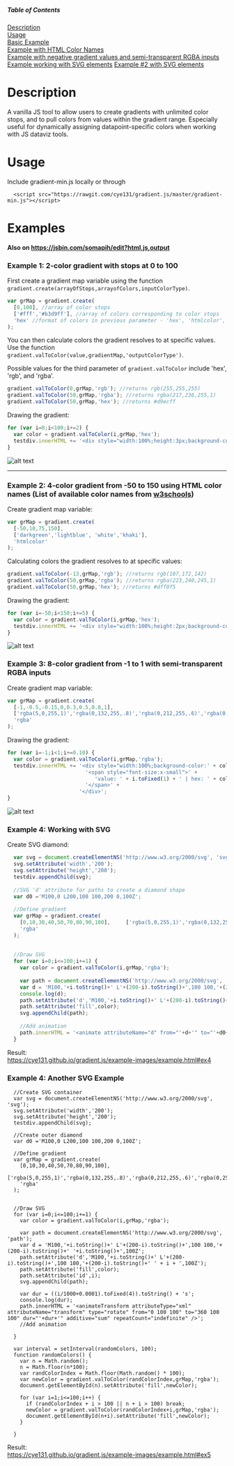 ##### Table of Contents  
[Description](#description)  
[Usage](#usage)  
[Basic Example](#example-1-2-color-gradient-with-stops-at-0-to-100)  
[Example with HTML Color Names](#example-2-4-color-gradient-from--50-to-150-using-html-color-names-list-of-available-color-names-from-w3schools)  
[Example with negative gradient values and semi-transparent RGBA inputs](#example-3-8-color-gradient-from--1-to-1-with-semi-transparent-rgba-inputs)  
[Example working with SVG elements](#example-4-working-with-svg)
[Example #2 with SVG elements](#example-5-another-svg-example)



# Description
A vanilla JS tool to allow users to create gradients with unlimited color stops, and to pull colors from values within the gradient range. Especially useful for dynamically assigning datapoint-specific colors when working with JS dataviz tools.

# Usage
Include gradient-min.js locally or through
```
  <script src="https://rawgit.com/cye131/gradient.js/master/gradient-min.js"></script>
```


# Examples

**Also on https://jsbin.com/somapih/edit?html,js,output**

### Example 1: 2-color gradient with stops at 0 to 100

First create a gradient map variable using the function `gradient.create(arrayOfStops,arrayofColors,inputColorType)`.

```javascript
var grMap = gradient.create(
  [0,100], //array of color stops
  ['#fff','#b3d9ff'], //array of colors corresponding to color stops
  'hex' //format of colors in previous parameter - 'hex', 'htmlcolor', 'rgb', or 'rgba'
);
```
You can then calculate colors the gradient resolves to at specific values. Use the function `gradient.valToColor(value,gradientMap,'outputColorType')`.

Possible values for the third parameter of `gradient.valToColor` include 'hex', 'rgb', and 'rgba'.

```javascript
gradient.valToColor(0,grMap,'rgb'); //returns rgb(255,255,255)
gradient.valToColor(50,grMap,'rgba'); //returns rgba(217,236,255,1)
gradient.valToColor(50,grMap,'hex'); //returns #d9ecff
```
Drawing the gradient:
```javascript
for (var i=0;i<100;i+=2) {
  var color = gradient.valToColor(i,grMap,'hex');
  testdiv.innerHTML += '<div style="width:100%;height:3px;background-color:' + color + '"></div>';
}
```
![alt text](https://raw.githubusercontent.com/cye131/gradient.js/master/example-images/ex1.png)

---

### Example 2: 4-color gradient from -50 to 150 using HTML color names (List of available color names from [w3schools](https://www.w3schools.com/cssref/css_colors.asp))

Create gradient map variable:
```javascript
var grMap = gradient.create(
  [-50,10,75,150],
  ['darkgreen','lightblue', 'white','khaki'],
  'htmlcolor'
);
```
Calculating colors the gradient resolves to at specific values:
```javascript
gradient.valToColor(-13,grMap,'rgb'); //returns rgb(107,172,142)
gradient.valToColor(50,grMap,'rgba'); //returns rgba(223,240,245,1)
gradient.valToColor(50,grMap,'hex'); //returns #dff0f5
```
Drawing the gradient:
```javascript
for (var i=-50;i<150;i+=5) {
  var color = gradient.valToColor(i,grMap,'hex');
  testdiv.innerHTML += '<div style="width:100%;height:2px;background-color:' + color + '"></div>';
}
```
![alt text](https://raw.githubusercontent.com/cye131/gradient.js/master/example-images/ex2.png)

### Example 3: 8-color gradient from -1 to 1 with semi-transparent RGBA inputs

Create gradient map variable:
```javascript
var grMap = gradient.create(
  [-1,-0.5,-0.15,0,0.3,0.5,0.8,1],
  ['rgba(5,0,255,1)','rgba(0,132,255,.8)','rgba(0,212,255,.6)','rgba(0,255,204,.5)','rgba(253,255,53,.4)','rgba(255,160,0,.5)','rgba(255,50,0,.8)','rgba(255,0,122,1)'],
  'rgba'
);
```
Drawing the gradient:
```javascript
for (var i=-1;i<1;i+=0.10) {
  var color = gradient.valToColor(i,grMap,'rgba');
  testdiv.innerHTML += '<div style="width:100%;background-color:' + color + '">'+
                         '<span style="font-size:x-small">' + 
                            'value: ' + i.toFixed(1) + ' | hex: ' + color +
                         '</span>' + 
                       '</div>';
}
```
![alt text](https://raw.githubusercontent.com/cye131/gradient.js/master/example-images/ex3.png)


### Example 4: Working with SVG

Create SVG diamond:
```javascript
  var svg = document.createElementNS('http://www.w3.org/2000/svg', 'svg');
  svg.setAttribute('width','200');
  svg.setAttribute('height','200');
  testdiv.appendChild(svg);
  
  //SVG 'd' attribute for paths to create a diamond shape
  var d0 ='M100,0 L200,100 100,200 0,100Z';
  
  //Define gradient
  var grMap = gradient.create(
    [0,10,30,40,50,70,80,90,100],     ['rgba(5,0,255,1)','rgba(0,132,255,.8)','rgba(0,212,255,.6)','rgba(0,255,204,.5)','rgba(253,255,53,.4)','rgba(255,160,0,.5)','rgba(255,50,0,.8)','rgba(255,0,122,1)','rgba(255,255,255,1)'],
    'rgba'
  );
  
  
  //Draw SVG
  for (var i=0;i<=100;i+=1) {
    var color = gradient.valToColor(i,grMap,'rgba');
    
    var path = document.createElementNS('http://www.w3.org/2000/svg', 'path');
    var d = 'M100,'+i.toString()+' L'+(200-i).toString()+',100 100,'+(200-i).toString()+' '+i.toString()+',100Z';
    console.log(d);
    path.setAttribute('d','M100,'+i.toString()+' L'+(200-i).toString()+',100 100,'+(200-i).toString()+' ' + i + ',100Z');
    path.setAttribute('fill',color);
    svg.appendChild(path);
    
    //Add animation
    path.innerHTML = '<animate attributeName="d" from="'+d+'" to="'+d0+'" dur="30s" fill="freeze" repeatCount="indefinite" />';
  }
```
Result:  
https://cye131.github.io/gradient.js/example-images/example.html#ex4


### Example 4: Another SVG Example
```
  //Create SVG container
  var svg = document.createElementNS('http://www.w3.org/2000/svg', 'svg');
  svg.setAttribute('width','200');
  svg.setAttribute('height','200');
  testdiv.appendChild(svg);
  
  //Create outer diamond
  var d0 ='M100,0 L200,100 100,200 0,100Z';
  
  //Define gradient
  var grMap = gradient.create(
    [0,10,30,40,50,70,80,90,100],
    ['rgba(5,0,255,1)','rgba(0,132,255,.8)','rgba(0,212,255,.6)','rgba(0,255,204,.5)','rgba(253,255,53,.4)','rgba(255,160,0,.5)','rgba(255,50,0,.8)','rgba(255,0,122,1)','rgba(255,255,255,1)'],
    'rgba'
  );
  
  
  //Draw SVG
  for (var i=0;i<=100;i+=1) {
    var color = gradient.valToColor(i,grMap,'rgba');
    
    var path = document.createElementNS('http://www.w3.org/2000/svg', 'path');
    var d = 'M100,'+i.toString()+' L'+(200-i).toString()+',100 100,'+(200-i).toString()+' '+i.toString()+',100Z';
    path.setAttribute('d','M100,'+i.toString()+' L'+(200-i).toString()+',100 100,'+(200-i).toString()+' ' + i + ',100Z');
    path.setAttribute('fill',color);
    path.setAttribute('id',i);
    svg.appendChild(path);
    
    var dur = ((i/1000+0.0001).toFixed(4)).toString() + 's';
    console.log(dur);
    path.innerHTML = '<animateTransform attributeType="xml" attributeName="transform" type="rotate" from="0 100 100" to="360 100 100" dur="'+dur+'" additive="sum" repeatCount="indefinite" />';
    //Add animation
  
  }

  var interval = setInterval(randomColors, 100);
  function randomColors() {
    var n = Math.random();
    n = Math.floor(n*100);
    var randColorIndex = Math.floor(Math.random() * 100);
    var newColor = gradient.valToColor(randColorIndex,grMap,'rgba');
    document.getElementById(n).setAttribute('fill',newColor);
    
    for (var i=1;i<=100;i++) {
      if (randColorIndex + i > 100 || n + i > 100) break;
      newColor = gradient.valToColor(randColorIndex+i,grMap,'rgba');
      document.getElementById(n+i).setAttribute('fill',newColor);
    }
    
  }
```

Result:  
https://cye131.github.io/gradient.js/example-images/example.html#ex5
